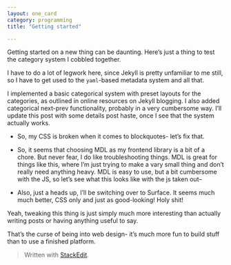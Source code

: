 ```yaml
---
layout: one_card
category: programming
title: "Getting started"

---
```


<p>Getting started on a new thing can be daunting. Here’s just a thing to test the category system I cobbled together.</p>
<p>I have to do a lot of legwork here, since Jekyll is pretty unfamiliar to me still, so I have to get used to the <code>yaml</code>-based metadata system and all that.</p>
<p>I implemented a basic categorical system with preset layouts for the categories, as outlined in online resources on Jekyll blogging. I also added categorical next-prev functionality, probably in a very cumbersome way. I’ll update this post with some details post haste, once I see that the system actually works.</p>
<ul>
<li>
<p>So, my CSS is broken when it comes to blockquotes- let’s fix that.</p>
</li>
<li>
<p>So, it seems that choosing MDL as my frontend library is a bit of a chore. But never fear, I do like troubleshooting things. MDL is great for things like this, where I’m just trying to make a vary small thing and don’t really need anything heavy. MDL is easy to use, but a bit cumbersome with the JS, so  let’s see what this looks like with the js taken out–</p>
</li>
<li>
<p>Also, just a heads up, I’ll be switching over to Surface. It seems much much better, CSS only and just as good-looking! Holy shit!</p>
</li>
</ul>
<p>Yeah, tweaking this thing is just simply much more interesting than actually writing posts or having anything useful to say.</p>
<p>That’s the curse of being into web design- it’s much more fun to build stuff than to use a finished platform.</p>
<blockquote>
<p>Written with <a href="https://stackedit.io/">StackEdit</a>.</p>
</blockquote>

